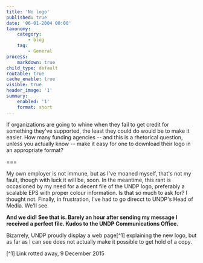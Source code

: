 ```yaml
---
title: 'No logo'
published: true
date: '06-01-2004 00:00'
taxonomy:
    category:
        - blog
    tag:
        - General
process:
    markdown: true
child_type: default
routable: true
cache_enable: true
visible: true
header_image: '1'
summary:
    enabled: '1'
    format: short
---
```


If organizations are going to whine when they fail to get credit for something they've supported, the least they could do would be to make it easier. How many funding agencies -- and this is a rhetorical question, unless you actually know -- make it easy for one to download their logo in an appropriate format?

===

My own employer is not immune, but as I've moaned myself, that's not my fault, though with luck it will be, soon. In the meantime, this rant is occasioned by my need for a decent file of the UNDP logo, preferably a scalable EPS with proper colour information. Is that so much to ask for? I thought not. Finally, in frustration, I've had to go direcct to UNDP's Head of Media. We'll see.

**And we did! See that is. Barely an hour after sending my message I received a perfect file. Kudos to the UNDP Communications Office.**

Bizarrely, UNDP proudly display a web page[^1] explaining the new logo, but as far as I can see does not actually make it possible to get hold of a copy.

[^1] Link rotted away, 9 December 2015 
